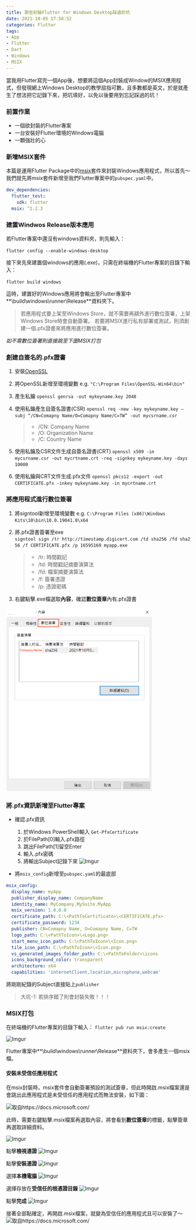 ```yaml
---
title: 那些封裝Flutter for Windows Desktop踩過的坑
date: 2021-10-05 17:58:52
categories: Flutter
tags: 
- App
- Flutter
- Dart
- Windows
- MSIX
---
```


當我用Flutter寫完一個App後，想要將這個App封裝成Window的MSIX應用程式，但發現網上Windows Desktop的教學屈指可數，且多數都是英文，於是就產生了想法把它記錄下來，把坑填好，以免以後要用到忘記踩過的坑！

### 前置作業

- 一個欲封裝的Flutter專案
- 一台安裝好Flutter環境的Windows電腦
- 一顆強壯的心

### 新增MSIX套件

本篇是運用Flutter Package中的[msix](https://pub.dev/packages/msix)套件來封裝Windows應用程式，所以首先～我們就先將msix套件新增至我們Flutter專案中的`pubspec.yaml`中。

```yaml
dev_dependencies:
  flutter_test:
    sdk: flutter
  msix: ^2.2.3
```

### 建置Windwos Release版本應用

若Flutter專案中還沒有windows資料夾，則先輸入：

`flutter config --enable-windows-desktop`

接下來先來建置個windows的應用(.exe)，只需在終端機的Flutter專案的目錄下輸入：

`flutter build windows`

這時，建置好的Windows應用將會輸出至Flutter專案中**\build\windows\runner\Release**資料夾下。

> 若應用程式要上架至Windows Store，就不需要再額外進行數位簽署，上架Windows Store時會自動簽署。
> 若要將MSIX進行私有部署或測試，則須創建一個.pfx證書來將應用進行數位簽署。

*如不需數位簽署則直接跳至下面MSIX打包*

### 創建自簽名的.pfx證書

1. 安裝[OpenSSL](https://slproweb.com/products/Win32OpenSSL.html)

2. 將OpenSSL新增至環境變數
    e.g. `"C:\Program Files\OpenSSL-Win64\bin"`

3. 產生私鑰
    `openssl genrsa -out mykeyname.key 2048`

4. 使用私鑰產生自簽名證書(CSR)
    `openssl req -new -key mykeyname.key –subj “/CN=Comapny Name/O=Comapny Name/C=TW” -out mycsrname.csr`
    > + /CN: Company Name
    > + /O:  Organization Name
    > + /C:  Country Name

5. 使用私鑰及CSR文件生成自簽名證書(CRT)
    `openssl x509 -in mycsrname.csr -out mycrtname.crt -req -signkey mykeyname.key -days 10000`

6. 使用私鑰與CRT文件生成.pfx文件
    `openssl pkcs12 -export -out CERTIFICATE.pfx -inkey mykeyname.key -in mycrtname.crt`

### 將應用程式進行數位簽署

1. 將signtool新增至環境變數
    e.g. `C:\Program Files (x86)\Windows Kits\10\bin\10.0.19041.0\x64`

2. 將.pfx證書簽署至exe
    `signtool sign /tr http://timestamp.digicert.com /td sha256 /fd sha256 /f CERTIFICATE.pfx /p 16595169 myapp.exe`
    > + /tr: 時間戳記
    > + /td: 時間戳記摘要演算法
    > + /fd: 檔案摘要演算法
    > + /f:  簽署憑證
    > + /p:  憑證密碼

3. 右鍵點擊.exe檔選取**內容**，確認**數位簽章**內有.pfx證書
<img src="/images/msix/image7.png" alt="signtool_verify" title="height='500'" height="500" />

### 將.pfx資訊新增至Flutter專案

- 確認.pfx資訊
    1. 於Windows PowerShell輸入
        `Get-PfxCertificate`
    2. 於FilePath[0]輸入.pfx路徑
    3. 跳出FilePath[1]留空Enter
    4. 輸入.pfx密碼
    5. 將輸出Subject記錄下來
![Imgur](https://i.imgur.com/G7bFMwg.png)

- 將`msix_config`新增至`pubspec.yaml`的最底部

```yaml
msix_config:
  display_name: myApp
  publisher_display_name: CompanyName
  identity_name: MyCompany.MySuite.MyApp
  msix_version: 1.0.0.0
  certificate_path: C:\<PathToCertificate>\<CERTIFICATE.pfx>
  certificate_password: 1234
  publisher: CN=Comapny Name, O=Comapny Name, C=TW
  logo_path: C:\<PathToIcon>\<Logo.png>
  start_menu_icon_path: C:\<PathToIcon>\<Icon.png>
  tile_icon_path: C:\<PathToIcon>\<Icon.png>
  vs_generated_images_folder_path: C:\<PathToFolder>\icons
  icons_background_color: transparent
  architecture: x64
  capabilities: 'internetClient,location,microphone,webcam'
```

將剛剛紀錄的Subject直接貼上`publisher`
> 大坑-1: 若排序錯了則會封裝失敗！！！


### MSIX打包

在終端機的Flutter專案的目錄下輸入：
`flutter pub run msix:create`

![Imgur](https://i.imgur.com/f4zNLCL.png)

Flutter專案中**\build\windows\runner\Release**資料夾下，會多產生一個msix檔。

#### 安裝未受信任應用程式

在msix封裝時，msix套件會自動簽署預設的測試簽章，但此時開啟.msix檔案還是會跳出此應用程式是未受信任的應用程式而無法安裝，如下圖：

![取自https://docs.microsoft.com/](https://docs.microsoft.com/zh-tw/windows/msix/images/msix-bad-cert.png)

此時，需要右鍵點擊.msix檔案再選取內容，將會看到**數位簽章**的標籤，點擊簽章再選取詳細資料。

![Imgur](https://i.imgur.com/Mjavwpf.png)

點擊**檢視憑證**
![Imgur](https://i.imgur.com/olEKJPH.png)

點擊**安裝憑證**
![Imgur](https://i.imgur.com/fX0wKil.png)

選擇**本機電腦**
![Imgur](https://i.imgur.com/3sqJikv.png)

選擇存放在**受信任的根憑證目錄**
![Imgur](https://i.imgur.com/A05bKqb.png)

點擊**完成**
![Imgur](https://i.imgur.com/SCVHYhx.png)

接著全部點確定，再開啟.msix檔案，就變為受信任的應用程式且可以安裝了～
![取自https://docs.microsoft.com/](https://docs.microsoft.com/zh-tw/windows/msix/images/msix-good-cert.png)
